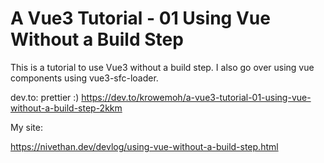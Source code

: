 # A Vue3 Tutorial - 01 Using Vue Without a Build Step

This is a tutorial to use Vue3 without a build step. I also go over using vue components using vue3-sfc-loader.

dev.to: prettier :)
https://dev.to/krowemoh/a-vue3-tutorial-01-using-vue-without-a-build-step-2kkm

My site:

https://nivethan.dev/devlog/using-vue-without-a-build-step.html
